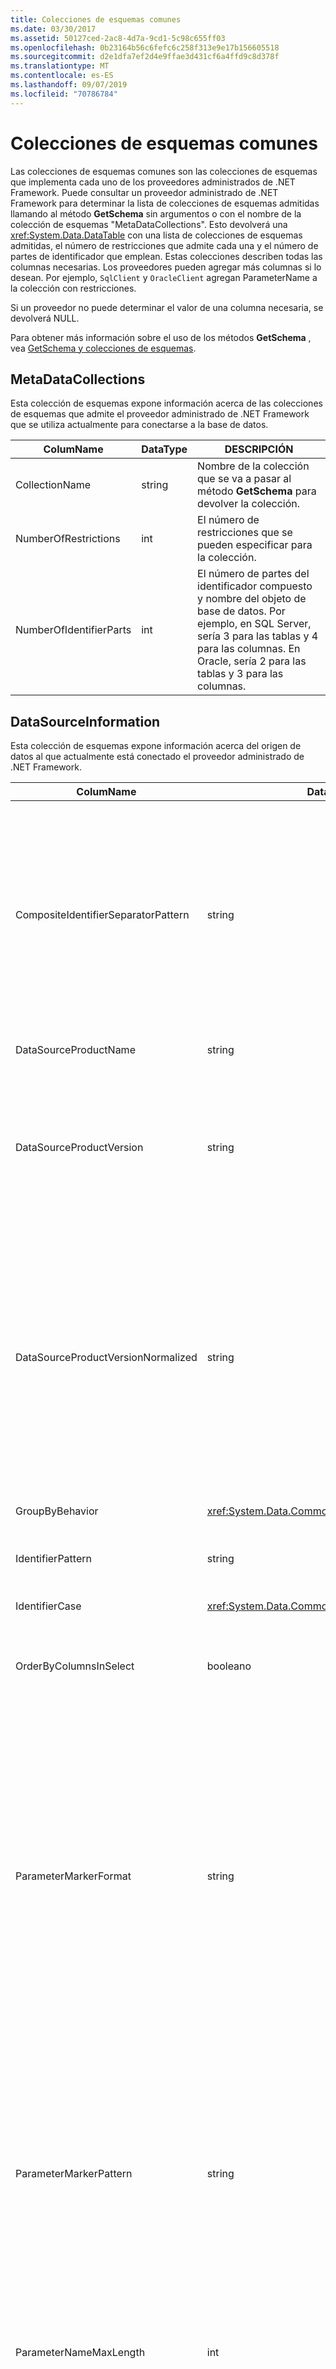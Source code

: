 ```yaml
---
title: Colecciones de esquemas comunes
ms.date: 03/30/2017
ms.assetid: 50127ced-2ac8-4d7a-9cd1-5c98c655ff03
ms.openlocfilehash: 0b23164b56c6fefc6c258f313e9e17b156605518
ms.sourcegitcommit: d2e1dfa7ef2d4e9ffae3d431cf6a4ffd9c8d378f
ms.translationtype: MT
ms.contentlocale: es-ES
ms.lasthandoff: 09/07/2019
ms.locfileid: "70786784"
---
```

# <a name="common-schema-collections"></a>Colecciones de esquemas comunes
Las colecciones de esquemas comunes son las colecciones de esquemas que implementa cada uno de los proveedores administrados de .NET Framework. Puede consultar un proveedor administrado de .NET Framework para determinar la lista de colecciones de esquemas admitidas llamando al método **GetSchema** sin argumentos o con el nombre de la colección de esquemas "MetaDataCollections". Esto devolverá una <xref:System.Data.DataTable> con una lista de colecciones de esquemas admitidas, el número de restricciones que admite cada una y el número de partes de identificador que emplean. Estas colecciones describen todas las columnas necesarias. Los proveedores pueden agregar más columnas si lo desean. Por ejemplo, `SqlClient` y `OracleClient` agregan ParameterName a la colección con restricciones.  
  
 Si un proveedor no puede determinar el valor de una columna necesaria, se devolverá NULL.  
  
 Para obtener más información sobre el uso de los métodos **GetSchema** , vea [GetSchema y colecciones de esquemas](getschema-and-schema-collections.md).  
  
## <a name="metadatacollections"></a>MetaDataCollections  
 Esta colección de esquemas expone información acerca de las colecciones de esquemas que admite el proveedor administrado de .NET Framework que se utiliza actualmente para conectarse a la base de datos.  
  
|ColumName|DataType|DESCRIPCIÓN|  
|----------------|--------------|-----------------|  
|CollectionName|string|Nombre de la colección que se va a pasar al método **GetSchema** para devolver la colección.|  
|NumberOfRestrictions|int|El número de restricciones que se pueden especificar para la colección.|  
|NumberOfIdentifierParts|int|El número de partes del identificador compuesto y nombre del objeto de base de datos. Por ejemplo, en SQL Server, sería 3 para las tablas y 4 para las columnas. En Oracle, sería 2 para las tablas y 3 para las columnas.|  
  
## <a name="datasourceinformation"></a>DataSourceInformation  
 Esta colección de esquemas expone información acerca del origen de datos al que actualmente está conectado el proveedor administrado de .NET Framework.  
  
|ColumName|DataType|DESCRIPCIÓN|  
|----------------|--------------|-----------------|  
|CompositeIdentifierSeparatorPattern|string|La expresión regular que va a hacer corresponder los separadores compuestos en un identificador compuesto. Por ejemplo, "\\." (por SQL Server) o "\@&#124;\\." (en Oracle).<br /><br /> Normalmente, un identificador compuesto es lo que se usa para el nombre de un objeto de base de datos, por ejemplo: pubs\@. DBO. Authors o pubs DBO. authors.<br /><br /> Por SQL Server, utilice la expresión regular "\\.". Para OracleClient, use "\@&#124;\\.".<br /><br /> En ODBC, utilice Catalog_name_seperator.<br /><br /> En OLE DB, use DBLITERAL_CATALOG_SEPARATOR o DBLITERAL_SCHEMA_SEPARATOR.|  
|DataSourceProductName|string|El nombre del producto al que tiene acceso el proveedor, por ejemplo, "Oracle" o "SQLServer".|  
|DataSourceProductVersion|string|Indica la versión del producto al que tiene acceso el proveedor, en el formato nativo de los orígenes de datos y no en el formato de Microsoft.<br /><br /> En algunos casos, DataSourceProductVersion y DataSourceProductVersionNormalized tendrán el mismo valor. En el caso de OLE DB y ODBC, serán siempre iguales dado que se asignan a la misma llamada de función en la API nativa subyacente.|  
|DataSourceProductVersionNormalized|string|Una versión normalizada del origen de datos, de forma que se puede comparar con `String.Compare()`. Su formato es coherente con todas las versiones del proveedor para evitar que la versión 10 se clasifique entre la versión 1 y la versión 2.<br /><br /> Por ejemplo, el proveedor de Oracle usa un formato de "NN. NN. NN. NN. NN" para su versión normalizada, lo que hace que un origen de datos Oracle 8i devuelva "08.01.07.04.01". SQL Server usa el formato típico de Microsoft "NN. NN. nnnn".<br /><br /> En algunos casos, DataSourceProductVersion y DataSourceProductVersionNormalized tendrán el mismo valor. En el caso de OLE DB y ODBC, serán siempre iguales dado que se asignan a la misma llamada de función en la API nativa subyacente.|  
|GroupByBehavior|<xref:System.Data.Common.GroupByBehavior>|Especifica la relación entre las columnas de una cláusula GROUP BY y las columnas no agregadas de la lista de selección.|  
|IdentifierPattern|string|Expresión regular que crea una correspondencia con un identificador y con un valor de coincidencia del identificador. Por ejemplo, "[A-Za-z0-9_#$]".|  
|IdentifierCase|<xref:System.Data.Common.IdentifierCase>|Indica si los identificadores que no se incluyen entre comillas se usan con distinción de mayúsculas y minúsculas o no.|  
|OrderByColumnsInSelect|booleano|Especifica si las columnas de una cláusula ORDER BY deben estar en la lista de selección. Un valor de true indica que es necesario que estén en la lista de selección; un valor de false indica que no es necesario que estén en la lista de selección.|  
|ParameterMarkerFormat|string|Una cadena de formato que representa cómo dar formato a un parámetro.<br /><br /> Si el origen de datos admite parámetros con nombre, el primer marcador de posición de esta cadena debe estar donde se debe dar formato al nombre del parámetro.<br /><br /> Por ejemplo, si el origen de datos espera que los parámetros tengan un nombre y tienen el prefijo ":", esto sería{0}":". Cuando se formatea con un nombre de parámetro de "p1", la cadena resultante es ":p1".<br /><br /> Si el origen de datos espera que los parámetros tengan como prefijo '\@', pero los nombres ya los incluyen, esto sería '{0}' y el resultado de dar formato a un parámetro denominado "\@P1" sería simplemente "\@P1".<br /><br /> Para los orígenes de datos que no esperan parámetros con nombre y esperan el uso de '? ' , la cadena de formato se puede especificar simplemente como '? ', lo que omitiría el nombre del parámetro. En OLE DB, devolvemos ‘?’.|  
|ParameterMarkerPattern|string|Una expresión regular que crea una correspondencia con un marcador de parámetro. Tendrá un valor de correspondencia del nombre del parámetro, si lo hay.<br /><br /> Por ejemplo, si se admiten parámetros con nombre con\@un carácter de cliente ' ' que se incluirá en el nombre del parámetro, esto sería: "\@([a-Za-z0-9_ $ #] *)".<br /><br /> Sin embargo, si se admiten parámetros con nombre con ': ' como carácter de inicialización y no forman parte del nombre del parámetro, esto sería: ":([A-Za-z0-9_ $ #]\*)".<br /><br /> Naturalmente, si el origen de datos no admite parámetros con nombre, el resultado sería "?".|  
|ParameterNameMaxLength|int|La longitud máxima del nombre del parámetro en caracteres. Visual Studio espera que si se admiten nombres de parámetros, el valor mínimo de la longitud máxima sea 30 caracteres.<br /><br /> Si el origen de datos no admite parámetros con nombre, esta propiedad devuelve cero.|  
|ParameterNamePattern|string|Una expresión regular que crea una correspondencia con los nombres de parámetros válidos. Según el origen de datos, existen diferentes reglas respecto a los caracteres que se pueden utilizar en los nombres de parámetros.<br /><br /> Visual Studio espera que si se admiten nombres de parámetros, los caracteres "\p{Lu}\p{Ll}\p{Lt}\p{Lm}\p{Lo}\p{Nl}\p{Nd}" son el juego mínimo de caracteres admitidos que son válidos en nombres de parámetros.|  
|QuotedIdentifierPattern|string|Una expresión regular que crea una correspondencia con un identificador incluido entre comillas y que tiene un valor de correspondencia del propio identificador sin las comillas. Por ejemplo, si el origen de datos utilizó comillas dobles para identificar identificadores entre comillas, sería: "(([\\^"&#124;\\]\\"") *) ".|  
|QuotedIdentifierCase|<xref:System.Data.Common.IdentifierCase>|Indica si los identificadores incluidos entre comillas se tratan o no como con diferenciación entre mayúsculas y minúsculas.|  
|StatementSeparatorPattern|string|Una expresión regular que crea una correspondencia con el separador de instrucciones.|  
|StringLiteralPattern|string|Una expresión regular que crea una correspondencia con un literal de cadena y que tiene un valor de correspondencia del propio literal. Por ejemplo, si el origen de datos utilizó comillas simples para identificar cadenas, sería: "(' ([^ ']&#124;' ') * ')" '|  
|SupportedJoinOperators|<xref:System.Data.Common.SupportedJoinOperators>|Especifica los tipos de instrucciones de unión SQL que admite el origen de datos.|  
  
## <a name="datatypes"></a>DataTypes  
 Esta colección de esquemas expone información acerca de los tipos de datos que admite la base de datos a la que está conectado actualmente el proveedor de datos de .NET Framework.  
  
|ColumName|DataType|DESCRIPCIÓN|  
|----------------|--------------|-----------------|  
|TypeName|string|El nombre del tipo de datos específico del proveedor.|  
|ProviderDbType|int|El valor del tipo específico del proveedor que se debe utilizar al especificar el tipo de un parámetro. Por ejemplo, SqlDbType.Money u OracleType.Blob.|  
|ColumnSize|long|La longitud de una columna o parámetro no numérico hace referencia a la longitud máxima o a la longitud que ha definido el proveedor para este tipo.<br /><br /> En datos de caracteres, es la longitud máxima o definida en unidades por el origen de datos. Oracle tiene el concepto de especificar una longitud y, a continuación, el tamaño de almacenamiento real en algunos tipos de datos de caracteres. Esto solo define la longitud en unidades en Oracle.<br /><br /> En los tipos de datos de fecha y hora, es la longitud de la representación de cadena (suponiendo la precisión máxima permitida del componente de segundos decimales).<br /><br /> Si el tipo de datos es numérico, es el límite superior en la precisión máxima del tipo de datos.|  
|CreateFormat|string|La cadena de formato que representa cómo agregar esta columna a una instrucción de definición de datos, como CREATE TABLE. Cada elemento de la matriz CreateParameter se debe representar con un "marcador de parámetro" en la cadena de formato.<br /><br /> Por ejemplo, el tipo de datos SQL DECIMAL necesita una precisión y una escala. En este caso, la cadena de formato sería "DECIMAL ({0},{1})".|  
|CreateParameters|string|Los parámetros de creación que se deben especificar al crear una columna de este tipo de datos. Cada parámetro de creación se muestra en la cadena, separado por una coma en el orden en que se suministran.<br /><br /> Por ejemplo, el tipo de datos SQL DECIMAL necesita una precisión y una escala. En este caso, los parámetros de creación deben contener la cadena "precisión, escala".<br /><br /> En un comando de texto para crear una columna decimal con una precisión de 10 y una escala de 2, el valor de la columna CreateFormat podría ser decimal{0}({1},) "y la especificación de tipo completa sería decimal (10, 2).|  
|DataType|string|El nombre del tipo de datos de .NET Framework.|  
|IsAutoincrementable|booleano|true: los valores de este tipo de datos pueden ser de incremento automático.<br /><br /> false: los valores de este tipo de datos podrían no ser de incremento automático.<br /><br /> Tenga en cuenta que esto simplemente indica si una columna de este tipo de datos podría ser de incremento automático, no que todas las columnas de este tipo lo sean.|  
|IsBestMatch|booleano|true: el tipo de datos es la mejor coincidencia entre todos los tipos de datos del almacén de datos y el tipo de datos de .NET Framework que indica el valor de la columna DataType.<br /><br /> false: el tipo de datos no es la mejor coincidencia.<br /><br /> En cada conjunto de filas en las que el valor de la columna DataType sea el mismo, la columna IsBestMatch solo se establece en true en una fila.|  
|IsCaseSensitive|booleano|true: el tipo de datos es de tipo carácter y distingue entre mayúsculas y minúsculas.<br /><br /> false: el tipo de datos no es de tipo carácter y no distingue entre mayúsculas y minúsculas.|  
|IsFixedLength|booleano|true: las columnas de este tipo de datos creadas con el lenguaje de definición de datos (DDL) serán de longitud fija.<br /><br /> false: las columnas de este tipo de datos creadas con la DDL serán de longitud variable.<br /><br /> DBNull.Value: no se sabe si el proveedor asignará este campo con una columna de longitud fija o variable.|  
|IsFixedPrecisionScale|booleano|true: el tipo de datos tiene una precisión y escala fijas.<br /><br /> false: el tipo de datos no tiene una precisión y escala fijas.|  
|IsLong|booleano|true: el tipo de datos contiene datos muy largos; la definición de datos muy largos es específica del proveedor.<br /><br /> false: el tipo de datos no contiene datos muy largos.|  
|IsNullable|booleano|true: el tipo de datos acepta valores NULL.<br /><br /> false: el tipo de datos no acepta valores NULL.<br /><br /> DBNull.Value: no se sabe si el tipo de datos acepta valores NULL.|  
|IsSearchable|booleano|true: el tipo de datos se puede utilizar en una cláusula WHERE con cualquier operador, excepto con el predicado LIKE.<br /><br /> false: el tipo de datos no se puede utilizar en una cláusula WHERE con ningún operador, excepto con el predicado LIKE.|  
|IsSearchableWithLike|booleano|true: el tipo de datos se puede utilizar con el predicado LIKE<br /><br /> false: el tipo de datos no se puede utilizar con el predicado LIKE.|  
|IsUnsigned|booleano|true: el tipo de datos es sin signo.<br /><br /> false: el tipo de datos es con signo.<br /><br /> DBNull.Value: no es aplicable al tipo de datos.|  
|MaximumScale|short|Si el indicador de tipos es un tipo numérico, es el número máximo de dígitos permitidos a la derecha del separador decimal. De lo contrario, es DBNull.Value.|  
|MinimumScale|short|Si el indicador de tipos es un tipo numérico, es el número mínimo de dígitos permitidos a la derecha del separador decimal. De lo contrario, es DBNull.Value.|  
|IsConcurrencyType|booleano|true: la base de datos actualiza el tipo de datos cada vez que cambia la fila y el valor de la columna es diferente de todos los valores anteriores.<br /><br /> false: la base de datos no actualiza el tipo de datos cada vez que cambia la fila.<br /><br /> DBNull.Value: la base de datos no admite este tipo de datos.|  
|IsLiteralSupported|booleano|true: el tipo de datos se puede expresar como un literal.<br /><br /> false: el tipo de datos no se puede expresar como un literal.|  
|LiteralPrefix|string|El prefijo aplicado a un literal dado.|  
|LiteralSuffix|string|El sufijo aplicado a un literal dado.|  
|NativeDataType|string|NativeDataType es una columna específica de OLE DB para la exposición del tipo de datos de OLE DB.|  
  
## <a name="restrictions"></a>Restricciones  
 Esta colección de esquemas expone información acerca de las restricciones que admite el proveedor administrado de .NET Framework que está actualmente conectado a la base de datos.  
  
|ColumName|DataType|DESCRIPCIÓN|  
|----------------|--------------|-----------------|  
|CollectionName|string|El nombre de la colección a la que se aplican estas restricciones.|  
|RestrictionName|string|El nombre de la restricción en la colección.|  
|RestrictionDefault|string|ignorado.|  
|RestrictionNumber|int|La ubicación real de las restricciones de colecciones en la que se encuentra esta restricción en particular.|  
  
## <a name="reservedwords"></a>ReservedWords  
 Esta colección de esquemas expone información sobre las palabras que reserva la base de datos a la que está conectado actualmente el proveedor de datos de .NET Framework.  
  
|ColumName|DataType|DESCRIPCIÓN|  
|----------------|--------------|-----------------|  
|ReservedWord|string|Palabra reservada específica del proveedor.|  
  
## <a name="see-also"></a>Vea también

- [Recuperación de información del esquema de la base de datos](retrieving-database-schema-information.md)
- [GetSchema y colecciones de esquema](getschema-and-schema-collections.md)
- [Información general sobre ADO.NET](ado-net-overview.md)
